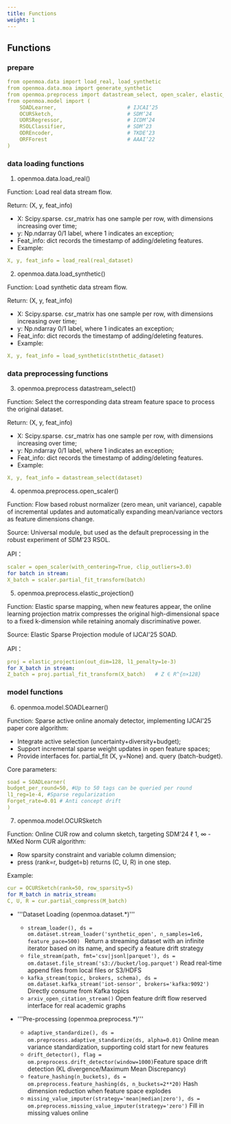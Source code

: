 ```yaml
---
title: Functions
weight: 1
---
```


## Functions
### prepare
```yaml
from openmoa.data import load_real, load_synthetic
from openmoa.data.moa import generate_synthetic
from openmoa.preprocess import datastream_select, open_scaler, elastic_projection, 
from openmoa.model import (
    SOADLearner,                       # IJCAI‘25
    OCURSketch,                        # SDM‘24
    UORSRegressor,                     # ICDM‘24
    RSOLClassifier,                    # SDM‘23
    ODREncoder,                        # TKDE‘23
    ORFForest                          # AAAI‘22
)
```

### data loading functions
1. openmoa.data.load_real()

Function: Load real data stream flow.

Return: (X, y, feat_info)
- X: Scipy.sparse. csr_matrix has one sample per row, with dimensions increasing over time;
- y: Np.ndarray 0/1 label, where 1 indicates an exception;
- Feat_info: dict records the timestamp of adding/deleting features.
- Example:
```yaml
X, y, feat_info = load_real(real_dataset)
```

2. openmoa.data.load_synthetic()

Function: Load synthetic data stream flow.

Return: (X, y, feat_info)
- X: Scipy.sparse. csr_matrix has one sample per row, with dimensions increasing over time;
- y: Np.ndarray 0/1 label, where 1 indicates an exception;
- Feat_info: dict records the timestamp of adding/deleting features.
- Example:
```yaml
X, y, feat_info = load_synthetic(stnthetic_dataset)
```

### data preprocessing functions
3. openmoa.preprocess datastream_select()

Function: Select the corresponding data stream feature space to process the original dataset.

Return: (X, y, feat_info)
- X: Scipy.sparse. csr_matrix has one sample per row, with dimensions increasing over time;
- y: Np.ndarray 0/1 label, where 1 indicates an exception;
- Feat_info: dict records the timestamp of adding/deleting features.
- Example:
```yaml
X, y, feat_info = datastream_select(dataset)
```

4. openmoa.preprocess.open_scaler()
   
Function: Flow based robust normalizer (zero mean, unit variance), capable of incremental updates and automatically expanding mean/variance vectors as feature dimensions change.

Source: Universal module, but used as the default preprocessing in the robust experiment of SDM'23 RSOL.

API：
```yaml
scaler = open_scaler(with_centering=True, clip_outliers=3.0)
for batch in stream:
X_batch = scaler.partial_fit_transform(batch)
```

5. openmoa.preprocess.elastic_projection()

Function: Elastic sparse mapping, when new features appear, the online learning projection matrix compresses the original high-dimensional space to a fixed k-dimension while retaining anomaly discriminative power.

Source: Elastic Sparse Projection module of IJCAI'25 SOAD.

API：
```yaml
proj = elastic_projection(out_dim=128, l1_penalty=1e-3)
for X_batch in stream:
Z_batch = proj.partial_fit_transform(X_batch)   # Z ∈ R^{n×128}
```

### model functions
6. openmoa.model.SOADLearner()

Function: Sparse active online anomaly detector, implementing IJCAI'25 paper core algorithm:
- Integrate active selection (uncertainty+diversity+budget);
- Support incremental sparse weight updates in open feature spaces;
- Provide interfaces for. partial_fit (X, y=None) and. query (batch-budget).

Core parameters:
```yaml
soad = SOADLearner(
budget_per_round=50, #Up to 50 tags can be queried per round
l1_reg=1e-4, #Sparse regularization
Forget_rate=0.01 # Anti concept drift
)
```

7. openmoa.model.OCURSketch

Function: Online CUR row and column sketch, targeting SDM'24 ℓ 1, ∞ - MXed Norm CUR algorithm:
- Row sparsity constraint and variable column dimension;
- press (rank=r, budget=b) returns (C, U, R) in one step.

Example:
```yaml
cur = OCURSketch(rank=50, row_sparsity=5)
for M_batch in matrix_stream:
C, U, R = cur.partial_compress(M_batch)
```

- '''Dataset Loading (openmoa.dataset.*)'''
  - ```stream_loader(), ds = om.dataset.stream_loader('synthetic_open', n_samples=1e6, feature_pace=500) ```	Return a streaming dataset with an infinite iterator based on its name, and specify a feature drift strategy
  - ```file_stream(path, fmt='csv|jsonl|parquet'), ds = om.dataset.file_stream('s3://bucket/log.parquet')```	Read real-time append files from local files or S3/HDFS	
  - ```kafka_stream(topic, brokers, schema), ds = om.dataset.kafka_stream('iot-sensor', brokers='kafka:9092')```	Directly consume from Kafka topics	
  - ```arxiv_open_citation_stream()```	Open feature drift flow reserved interface for real academic graphs

- '''Pre-processing (openmoa.preprocess.*)'''
  - ```adaptive_standardize(), ds = om.preprocess.adaptive_standardize(ds, alpha=0.01)```	Online mean variance standardization, supporting cold start for new features	
  - ```drift_detector(), flag = om.preprocess.drift_detector(window=1000)```Feature space drift detection (KL divergence/Maximum Mean Discrepancy)
  - ```feature_hashing(n_buckets), ds = om.preprocess.feature_hashing(ds, n_buckets=2**20)```	Hash dimension reduction when feature space explodes	
  - ```missing_value_imputer(strategy='mean|median|zero'), ds = om.preprocess.missing_value_imputer(strategy='zero')```	Fill in missing values online	


